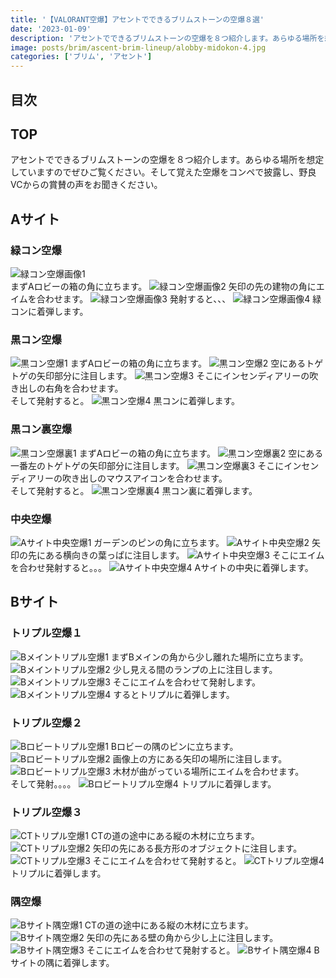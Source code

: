 ```yaml
---
title: '【VALORANT空爆】アセントでできるブリムストーンの空爆８選'
date: '2023-01-09'
description: 'アセントでできるブリムストーンの空爆を８つ紹介します。あらゆる場所を想定していますのでぜひご覧ください。そして覚えた空爆をコンペで披露し、野良VCからの賞賛の声をお聞きください。'
image: posts/brim/ascent-brim-lineup/alobby-midokon-4.jpg
categories: ['ブリム', 'アセント']
---
```

## 目次

## TOP
アセントでできるブリムストーンの空爆を８つ紹介します。あらゆる場所を想定していますのでぜひご覧ください。そして覚えた空爆をコンペで披露し、野良VCからの賞賛の声をお聞きください。
## Aサイト
### 緑コン空爆
![緑コン空爆画像1](https://valorant-kayakuko.com/posts/brim/ascent-brim-lineup/alobby-midokon-1.jpg)  
まずAロビーの箱の角に立ちます。
![緑コン空爆画像2](https://valorant-kayakuko.com/posts/brim/ascent-brim-lineup/alobby-midokon-2.jpg)
矢印の先の建物の角にエイムを合わせます。
![緑コン空爆画像3](https://valorant-kayakuko.com/posts/brim/ascent-brim-lineup/alobby-midokon-3.jpg)
発射すると、、、
![緑コン空爆画像4](https://valorant-kayakuko.com/posts/brim/ascent-brim-lineup/alobby-midokon-4.jpg)
緑コンに着弾します。
### 黒コン空爆
![黒コン空爆1](https://valorant-kayakuko.com/posts/brim/ascent-brim-lineup/alobby-kurokon-1.jpg)
まずAロビーの箱の角に立ちます。
![黒コン空爆2](https://valorant-kayakuko.com/posts/brim/ascent-brim-lineup/alobby-kurokon-2.jpg)
空にあるトゲトゲの矢印部分に注目します。
![黒コン空爆3](https://valorant-kayakuko.com/posts/brim/ascent-brim-lineup/alobby-kurokon-3.jpg)
そこにインセンディアリーの吹き出しの右角を合わせます。  
そして発射すると。
![黒コン空爆4](https://valorant-kayakuko.com/posts/brim/ascent-brim-lineup/alobby-kurokon-4.jpg)
黒コンに着弾します。

### 黒コン裏空爆
![黒コン空爆裏1](https://valorant-kayakuko.com/posts/brim/ascent-brim-lineup/alobby-kurokonura-1.jpg)
まずAロビーの箱の角に立ちます。
![黒コン空爆裏2](https://valorant-kayakuko.com/posts/brim/ascent-brim-lineup/alobby-kurokonura-2.jpg)
空にある一番左のトゲトゲの矢印部分に注目します。
![黒コン空爆裏3](https://valorant-kayakuko.com/posts/brim/ascent-brim-lineup/alobby-kurokonura-3.jpg)
そこにインセンディアリーの吹き出しのマウスアイコンを合わせます。  
そして発射すると。
![黒コン空爆裏4](https://valorant-kayakuko.com/posts/brim/ascent-brim-lineup/alobby-kurokonura-4.jpg)
黒コン裏に着弾します。

### 中央空爆
![Aサイト中央空爆1](https://valorant-kayakuko.com/posts/brim/ascent-brim-lineup/garden-midokon-1.jpg)
ガーデンのピンの角に立ちます。
![Aサイト中央空爆2](https://valorant-kayakuko.com/posts/brim/ascent-brim-lineup/garden-midokon-2.jpg)
矢印の先にある横向きの葉っぱに注目します。
![Aサイト中央空爆3](https://valorant-kayakuko.com/posts/brim/ascent-brim-lineup/garden-midokon-3.jpg)
そこにエイムを合わせ発射すると。。。
![Aサイト中央空爆4](https://valorant-kayakuko.com/posts/brim/ascent-brim-lineup/garden-midokon-4.jpg)
Aサイトの中央に着弾します。

## Bサイト

### トリプル空爆１
![Bメイントリプル空爆1](https://valorant-kayakuko.com/posts/brim/ascent-brim-lineup/bmain-bhako-1.jpg)
まずBメインの角から少し離れた場所に立ちます。
![Bメイントリプル空爆2](https://valorant-kayakuko.com/posts/brim/ascent-brim-lineup/bmain-bhako-2.jpg)
少し見える間のランプの上に注目します。
![Bメイントリプル空爆3](https://valorant-kayakuko.com/posts/brim/ascent-brim-lineup/bmain-bhako-3.jpg)
そこにエイムを合わせて発射します。
![Bメイントリプル空爆4](https://valorant-kayakuko.com/posts/brim/ascent-brim-lineup/bmain-bhako-4.jpg)
するとトリプルに着弾します。

### トリプル空爆２
![Bロビートリプル空爆1](https://valorant-kayakuko.com/posts/brim/ascent-brim-lineup/blobby-bhako-1.jpg)
Bロビーの隅のピンに立ちます。
![Bロビートリプル空爆2](https://valorant-kayakuko.com/posts/brim/ascent-brim-lineup/blobby-bhako-2.jpg)
画像上の方にある矢印の場所に注目します。
![Bロビートリプル空爆3](https://valorant-kayakuko.com/posts/brim/ascent-brim-lineup/blobby-bhako-3.jpg)
木材が曲がっている場所にエイムを合わせます。  
そして発射。。。。
![Bロビートリプル空爆4](https://valorant-kayakuko.com/posts/brim/ascent-brim-lineup/blobby-bhako-4.jpg)
トリプルに着弾します。

### トリプル空爆３
![CTトリプル空爆1](https://valorant-kayakuko.com/posts/brim/ascent-brim-lineup/bct-bhako-1.jpg)
CTの道の途中にある縦の木材に立ちます。
![CTトリプル空爆2](https://valorant-kayakuko.com/posts/brim/ascent-brim-lineup/bct-bhako-2.jpg)
矢印の先にある長方形のオブジェクトに注目します。
![CTトリプル空爆3](https://valorant-kayakuko.com/posts/brim/ascent-brim-lineup/bct-bhako-3.jpg)
そこにエイムを合わせて発射すると。
![CTトリプル空爆4](https://valorant-kayakuko.com/posts/brim/ascent-brim-lineup/bct-bhako-4.jpg)
トリプルに着弾します。

### 隅空爆
![Bサイト隅空爆1](https://valorant-kayakuko.com/posts/brim/ascent-brim-lineup/bct-bhazi-1.jpg)
CTの道の途中にある縦の木材に立ちます。
![Bサイト隅空爆2](https://valorant-kayakuko.com/posts/brim/ascent-brim-lineup/bct-bhazi-2.jpg)
矢印の先にある壁の角から少し上に注目します。
![Bサイト隅空爆3](https://valorant-kayakuko.com/posts/brim/ascent-brim-lineup/bct-bhazi-3.jpg)
そこにエイムを合わせて発射すると。
![Bサイト隅空爆4](https://valorant-kayakuko.com/posts/brim/ascent-brim-lineup/bct-bhazi-4.jpg)
Bサイトの隅に着弾します。


